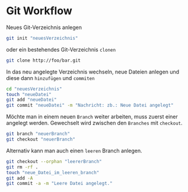 # Git Workflow

Neues Git-Verzeichnis anlegen
```bash
git init "neuesVerzeichnis"
```
oder ein bestehendes Git-Verzeichnis `clonen`
```bash
git clone http://foo/bar.git
```

In das neu angelegte Verzeichnis wechseln, neue Dateien anlegen und diese dann `hinzufügen` und `commiten`
```bash
cd "neuesVerzeichnis"
touch "neueDatei"
git add "neueDatei"
git commit "neueDatei" -m "Nachricht: zb.: Neue Datei angelegt"
```

Möchte man in einem neuen `Branch` weiter arbeiten, muss zuerst einer angelegt werden. Gewechselt wird zwischen den `Branches` mit `checkout`.
```bash
git branch "neuerBranch"
git checkout "neuerBranch"
```
Alternativ kann man auch einen `leeren` Branch anlegen.
```bash
git checkout --orphan "leererBranch"
git rm -rf .
touch "neue_Datei_im_leeren_branch"
git add -A
git commit -a -m "Leere Datei angelegt."
```
